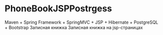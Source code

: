 # PhoneBookJSPPostrgess
Maven + Spring Framework + SpringMVC + JSP + Hibernate + PostgreSQL + Bootstrap Записная книжка
Записная книжка на jsp-страницах
